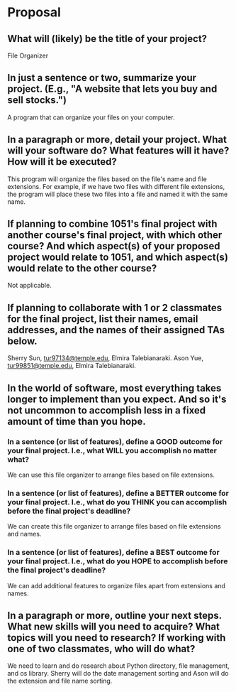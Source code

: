# Proposal

## What will (likely) be the title of your project?

File Organizer

## In just a sentence or two, summarize your project. (E.g., "A website that lets you buy and sell stocks.")

A program that can organize your files on your computer.

## In a paragraph or more, detail your project. What will your software do? What features will it have? How will it be executed?

This program will organize the files based on the file's name and file extensions. For example, if we have two files with different file extensions, the program will place these two files into a file and named it with the same name.

## If planning to combine 1051's final project with another course's final project, with which other course? And which aspect(s) of your proposed project would relate to 1051, and which aspect(s) would relate to the other course?

Not applicable.

## If planning to collaborate with 1 or 2 classmates for the final project, list their names, email addresses, and the names of their assigned TAs below.

Sherry Sun, tur97134@temple.edu, Elmira Talebianaraki. Ason Yue, tur99851@temple.edu, Elmira Talebianaraki.

## In the world of software, most everything takes longer to implement than you expect. And so it's not uncommon to accomplish less in a fixed amount of time than you hope.

### In a sentence (or list of features), define a GOOD outcome for your final project. I.e., what WILL you accomplish no matter what?

We can use this file organizer to arrange files based on file extensions.

### In a sentence (or list of features), define a BETTER outcome for your final project. I.e., what do you THINK you can accomplish before the final project's deadline?

We can create this file organizer to arrange files based on file extensions and names.

### In a sentence (or list of features), define a BEST outcome for your final project. I.e., what do you HOPE to accomplish before the final project's deadline?

We can add additional features to organize files apart from extensions and names.

## In a paragraph or more, outline your next steps. What new skills will you need to acquire? What topics will you need to research? If working with one of two classmates, who will do what?

We need to learn and do research about Python directory, file management, and os library. Sherry will do the date management sorting and Ason will do the extension and file name sorting.
